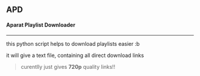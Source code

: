 ## APD
#### Aparat Playlist Downloader

___

this python script helps to download playlists easier :b

it will give a text file, containing all direct download links

> curentlly just gives  __720p__ quality links!!
